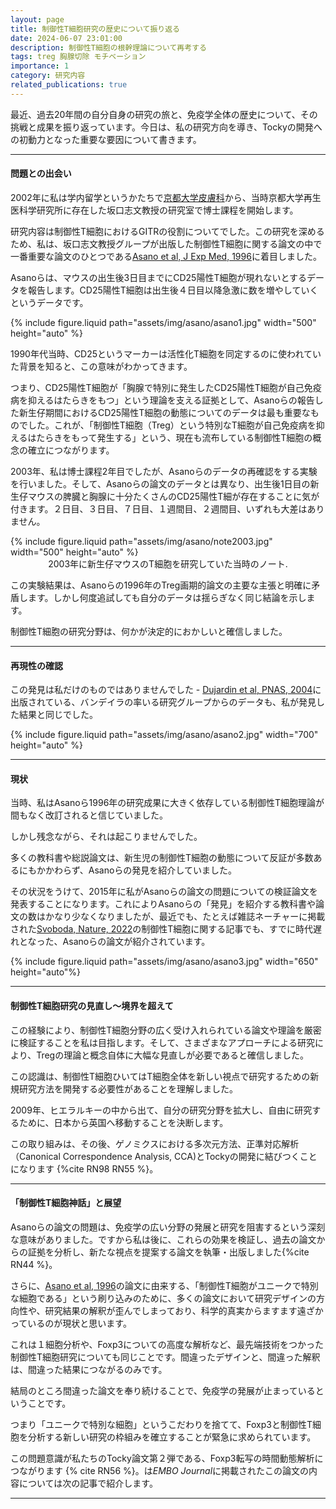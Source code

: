 ```yaml
---
layout: page
title: 制御性T細胞研究の歴史について振り返る
date: 2024-06-07 23:01:00
description: 制御性T細胞の根幹理論について再考する
tags: treg 胸腺切除 モチベーション
importance: 1
category: 研究内容
related_publications: true
---
```


最近、過去20年間の自分自身の研究の旅と、免疫学全体の歴史について、その挑戦と成果を振り返っています。今日は、私の研究方向を導き、Tockyの開発への初動力となった重要な要因について書きます。

---

#### 問題との出会い

2002年に私は学内留学というかたちで[京都大学皮膚科](https://monotockylab.github.io/japanese/2024-05-18/)から、当時京都大学再生医科学研究所に存在した坂口志文教授の研究室で博士課程を開始します。

研究内容は制御性T細胞におけるGITRの役割についてでした。この研究を深めるため、私は、坂口志文教授グループが出版した制御性T細胞に関する論文の中で一番重要な論文のひとつである[Asano et al, J Exp Med, 1996](https://pubmed.ncbi.nlm.nih.gov/8760792/)に着目しました。

Asanoらは、マウスの出生後3日目までにCD25陽性T細胞が現れないとするデータを報告します。CD25陽性T細胞は出生後４日目以降急激に数を増やしていくというデータです。

<div class="row mt-3">
     <div class="col-sm mt-3 mt-md-0">
        {% include figure.liquid path="assets/img/asano/asano1.jpg" width="500" height="auto" %}
    </div>
</div>

1990年代当時、CD25というマーカーは活性化T細胞を同定するのに使われていた背景を知ると、この意味がわかってきます。

つまり、CD25陽性T細胞が「胸腺で特別に発生したCD25陽性T細胞が自己免疫病を抑えるはたらきをもつ」という理論を支える証拠として、Asanoらの報告した新生仔期間におけるCD25陽性T細胞の動態についてのデータは最も重要なものでした。これが、「制御性T細胞（Treg）という特別なT細胞が自己免疫病を抑えるはたらきをもって発生する」という、現在も流布している制御性T細胞の概念の確立につながります。

2003年、私は博士課程2年目でしたが、Asanoらのデータの再確認をする実験を行いました。そして、Asanoらの論文のデータとは異なり、出生後1日目の新生仔マウスの脾臓と胸腺に十分たくさんのCD25陽性T細が存在することに気が付きます。２日目、３日目、７日目、１週間目、２週間目、いずれも大差はありません。
<div class="row mt-3">
     <div class="col-sm mt-3 mt-md-0 text-center">
        {% include figure.liquid path="assets/img/asano/note2003.jpg" width="500" height="auto" %}
    </div>
</div>
<div class="caption" style="text-align: center;">
2003年に新生仔マウスのT細胞を研究していた当時のノート. </div>

この実験結果は、Asanoらの1996年のTreg画期的論文の主要な主張と明確に矛盾します。しかし何度追試しても自分のデータは揺らぎなく同じ結論を示します。

制御性T細胞の研究分野は、何かが決定的におかしいと確信しました。



---

#### 再現性の確認

この発見は私だけのものではありませんでした - [Dujardin et al, PNAS, 2004](https://www.pnas.org/doi/abs/10.1073/pnas.0403303101)に出版されている、バンデイラの率いる研究グループからのデータも、私が発見した結果と同じでした。

<div class="row mt-3">
    <div class="col-sm mt-3 mt-md-0">
        {% include figure.liquid path="assets/img/asano/asano2.jpg" width="700" height="auto" %}
    </div>
</div>

---

#### 現状

当時、私はAsanoら1996年の研究成果に大きく依存している制御性T細胞理論が間もなく改訂されると信じていました。

しかし残念ながら、それは起こりませんでした。

多くの教科書や総説論文は、新生児の制御性T細胞の動態について反証が多数あるにもかかわらず、Asanoらの発見を紹介していました。

その状況をうけて、2015年に私がAsanoらの論文の問題についての検証論文を発表することになります。これによりAsanoらの「発見」を紹介する教科書や論文の数はかなり少なくなりましたが、最近でも、たとえば雑誌ネーチャーに掲載された[Svoboda, Nature, 2022](https://www.nature.com/articles/d42859-022-00048-z)の制御性T細胞に関する記事でも、すでに時代遅れとなった、Asanoらの論文が紹介されています。

<div class="row mt-3">
    <div class="col-sm mt-3 mt-md-0">
        {% include figure.liquid path="assets/img/asano/asano3.jpg" width="650" height="auto"%}
    </div>
</div>

        

---

#### 制御性T細胞研究の見直し〜境界を超えて

この経験により、制御性T細胞分野の広く受け入れられている論文や理論を厳密に検証することを私は目指します。そして、さまざまなアプローチによる研究により、Tregの理論と概念自体に大幅な見直しが必要であると確信しました。

この認識は、制御性T細胞ひいてはT細胞全体を新しい視点で研究するための新規研究方法を開発する必要性があることを理解しました。

2009年、ヒエラルキーの中から出て、自分の研究分野を拡大し、自由に研究するために、日本から英国へ移動することを決断します。

この取り組みは、その後、ゲノミクスにおける多次元方法、正準対応解析（Canonical Correspondence Analysis, CCA)とTockyの開発に結びつくことになります {%cite RN98 RN55 %}。

---

#### 「制御性T細胞神話」と展望

Asanoらの論文の問題は、免疫学の広い分野の発展と研究を阻害するという深刻な意味がありました。ですから私は後に、これらの効果を検証し、過去の論文からの証拠を分析し、新たな視点を提案する論文を執筆・出版しました{%cite RN44 %}。

さらに、[Asano et al, 1996](https://pubmed.ncbi.nlm.nih.gov/8760792/)の論文に由来する、「制御性T細胞がユニークで特別な細胞である」という刷り込みのために、多くの論文において研究デザインの方向性や、研究結果の解釈が歪んでしまっており、科学的真実からますます遠ざかっているのが現状と思います。

これは１細胞分析や、Foxp3についての高度な解析など、最先端技術をつかった制御性T細胞研究についても同じことです。間違ったデザインと、間違った解釈は、間違った結果につながるのみです。

結局のところ間違った論文を奉り続けることで、免疫学の発展が止まっているということです。

つまり「ユニークで特別な細胞」というこだわりを捨てて、Foxp3と制御性T細胞を分析する新しい研究の枠組みを確立することが緊急に求められています。

この問題意識が私たちのTocky論文第２弾である、Foxp3転写の時間動態解析につながります {% cite RN56 %}。は*EMBO Journal*に掲載されたこの論文の内容については次の記事で紹介します。

---
